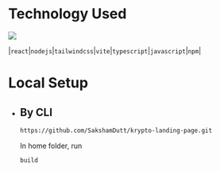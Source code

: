 
# Technology Used
<img src="https://skillicons.dev/icons?i=react,nodejs,tailwind,vite,ts,js,npm " />

|`react`|`nodejs`|`tailwindcss`|`vite`|`typescript`|`javascript`|`npm`|

# Local Setup
- ## By CLI
  ```bash
  https://github.com/SakshamDutt/krypto-landing-page.git
  ```
  In home folder, run
  ```bash
  build
  ```

